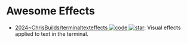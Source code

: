# Awesome Effects

- [2024~ChrisBuilds/terminaltexteffects ![code](https://ng-tech.icu/assets/code.svg) ![star](https://img.shields.io/github/stars/ChrisBuilds/terminaltexteffects)](https://github.com/ChrisBuilds/terminaltexteffects): Visual effects applied to text in the terminal.
